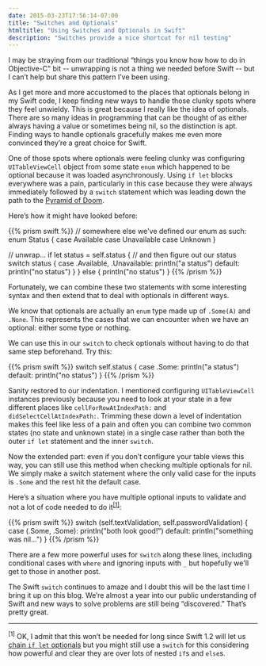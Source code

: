 ```yaml
---
date: 2015-03-23T17:56:14-07:00
title: "Switches and Optionals"
htmltitle: "Using Switches and Optionals in Swift"
description: "Switches provide a nice shortcut for nil testing"
---
```

I may be straying from our traditional “things you know how how to do in Objective-C" bit -- unwrapping is not a thing we needed before Swift -- but I can’t help but share this pattern I’ve been using.

As I get more and more accustomed to the places that optionals belong in my Swift code, I keep finding new ways to handle those clunky spots where they feel unwieldy. This is great because I really like the idea of optionals. There are so many ideas in programming that can be thought of as either always having a value or sometimes being nil, so the distinction is apt. Finding ways to handle optionals gracefully makes me even more convinced they’re a great choice for Swift.

One of those spots where optionals were feeling clunky was configuring `UITableViewCell` object from some state `enum` which happened to be optional because it was loaded asynchronously. Using `if let` blocks everywhere was a pain, particularly in this case because they were always immediately followed by a `switch` statement which was leading down the path to the [Pyramid of Doom](http://blog.scottlogic.com/2014/12/08/swift-optional-pyramids-of-doom.html).

Here’s how it might have looked before:

{{% prism swift %}}
// somewhere else we've defined our enum as such:
enum Status {
  case Available
  case Unavailable
  case Unknown
}

// unwrap...
if let status = self.status {
  // and then figure out our status
  switch status {
  case .Available, .Unavailable:
    println("a status")
  default:
    println("no status")
  }
} else {
  println("no status")
}
{{% /prism %}}

Fortunately, we can combine these two statements with some interesting syntax and then extend that to deal with optionals in different ways.

We know that optionals are actually an `enum` type made up of `.Some(A)` and `.None`. This represents the cases that we can encounter when we have an optional: either some type or nothing.

We can use this in our `switch` to check optionals without having to do that same step beforehand. Try this:

{{% prism swift %}}
switch self.status {
case .Some:
  println("a status")
default:
  println("no status")
}
{{% /prism %}}

Sanity restored to our indentation. I mentioned configuring `UITableViewCell` instances previously because you need to look at your state in a few different places like `cellForRowAtIndexPath:` and `didSelectCellAtIndexPath:`. Trimming these down a level of indentation makes this feel like less of a pain and often you can combine two common states (no state and unknown state) in a single case rather than both the outer `if let` statement and the inner `switch`.

Now the extended part: even if you don’t configure your table views this way, you can still use this method when checking multiple optionals for nil. We simply make a switch statement where the only valid case for the inputs is `.Some` and the rest hit the default case.

Here’s a situation where you have multiple optional inputs to validate and not a lot of code needed to do it<sup><a href="#noteone">[1]</a></sup>:

{{% prism swift %}}
switch (self.textValidation, self.passwordValidation) {
case (.Some, .Some):
  println("both look good!")
default:
  println("something was nil...")
}
{{% /prism %}}

There are a few more powerful uses for `switch` along these lines, including conditional cases with `where` and ignoring inputs with `_` but hopefully we'll get to those in another post.

The Swift `switch` continues to amaze and I doubt this will be the last time I bring it up on this blog. We’re almost a year into our public understanding of Swift and new ways to solve problems are still being “discovered.” That’s pretty great.

---

<sup><span id="noteone">[1]</span></sup> OK, I admit that this won’t be needed for long since Swift 1.2 will let us [chain `if let` optionals](http://nshipster.com/swift-1.2/) but you might still use a `switch` for this considering how powerful and clear they are over lots of nested `if`s and `else`s.
